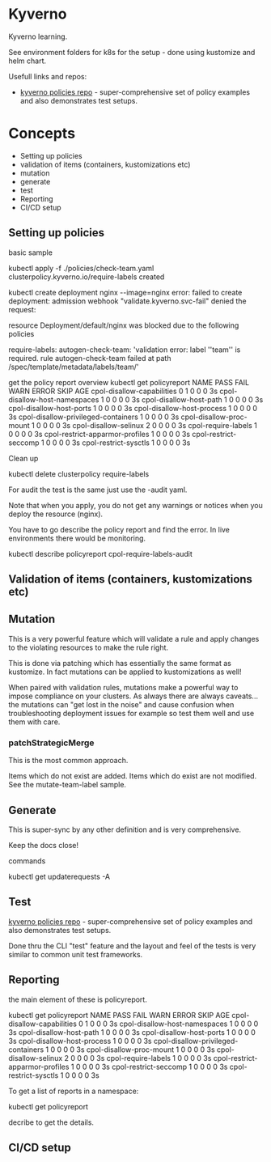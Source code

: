 # Kyverno

Kyverno learning.

See environment folders for k8s for the setup - done using kustomize and helm chart.

Usefull links and repos:
* [kyverno policies repo](https://github.com/kyverno/policies/tree/main) - super-comprehensive set of policy examples and also demonstrates test setups.

# Concepts

* Setting up policies
* validation of items (containers, kustomizations etc)
* mutation
* generate
* test
* Reporting
* CI/CD setup

## Setting up policies

basic sample 

kubectl apply -f ./policies/check-team.yaml
clusterpolicy.kyverno.io/require-labels created

kubectl create deployment nginx --image=nginx
error: failed to create deployment: admission webhook "validate.kyverno.svc-fail" denied the request: 

resource Deployment/default/nginx was blocked due to the following policies 

require-labels:
  autogen-check-team: 'validation error: label ''team'' is required. rule autogen-check-team
    failed at path /spec/template/metadata/labels/team/'

get the policy report overview
kubectl get policyreport
NAME                                  PASS   FAIL   WARN   ERROR   SKIP   AGE
cpol-disallow-capabilities            0      1      0      0       0      3s
cpol-disallow-host-namespaces         1      0      0      0       0      3s
cpol-disallow-host-path               1      0      0      0       0      3s
cpol-disallow-host-ports              1      0      0      0       0      3s
cpol-disallow-host-process            1      0      0      0       0      3s
cpol-disallow-privileged-containers   1      0      0      0       0      3s
cpol-disallow-proc-mount              1      0      0      0       0      3s
cpol-disallow-selinux                 2      0      0      0       0      3s
cpol-require-labels                   1      0      0      0       0      3s
cpol-restrict-apparmor-profiles       1      0      0      0       0      3s
cpol-restrict-seccomp                 1      0      0      0       0      3s
cpol-restrict-sysctls                 1      0      0      0       0      3s

Clean up

kubectl delete clusterpolicy require-labels

For audit the test is the same just use the -audit yaml.

Note that when you apply, you do not get any warnings or notices when you deploy the resource (nginx).

You have to go describe the policy report and find the error.  In live environments there would be monitoring.

kubectl describe policyreport cpol-require-labels-audit 



## Validation of items (containers, kustomizations etc)


## Mutation

This is a very powerful feature which will validate a rule and apply changes to the violating resources to make the rule right.

This is done via patching which has essentially the same format as kustomize.  In fact mutations can be applied to kustomizations as well!

When paired with validation rules, mutations make a powerful way to impose compliance on your clusters.  As always there are always caveats... the mutations can "get lost in the noise" and cause confusion when troubleshooting deployment issues for example so test them well and use them with care.

### patchStrategicMerge

This is the most common approach.

Items which do not exist are added.  Items which do exist are not modified.  See the mutate-team-label sample.



## Generate

This is super-sync by any other definition and is very comprehensive.

Keep the docs close!


commands

kubectl get updaterequests -A



## Test

[kyverno policies repo](https://github.com/kyverno/policies/tree/main) - super-comprehensive set of policy examples and also demonstrates test setups.

Done thru the CLI "test" feature and the layout and feel of the tests is very similar to common unit test frameworks.


## Reporting

the main element of these is policyreport.

kubectl get policyreport
NAME                                  PASS   FAIL   WARN   ERROR   SKIP   AGE
cpol-disallow-capabilities            0      1      0      0       0      3s
cpol-disallow-host-namespaces         1      0      0      0       0      3s
cpol-disallow-host-path               1      0      0      0       0      3s
cpol-disallow-host-ports              1      0      0      0       0      3s
cpol-disallow-host-process            1      0      0      0       0      3s
cpol-disallow-privileged-containers   1      0      0      0       0      3s
cpol-disallow-proc-mount              1      0      0      0       0      3s
cpol-disallow-selinux                 2      0      0      0       0      3s
cpol-require-labels                   1      0      0      0       0      3s
cpol-restrict-apparmor-profiles       1      0      0      0       0      3s
cpol-restrict-seccomp                 1      0      0      0       0      3s
cpol-restrict-sysctls                 1      0      0      0       0      3s

To get a list of reports in a namespace:

kubectl get policyreport

decribe to get the details.

## CI/CD setup

